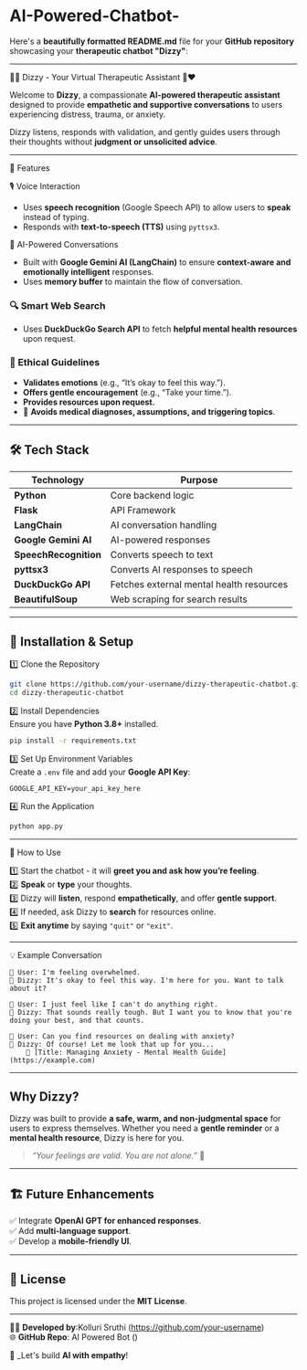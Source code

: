 # AI-Powered-Chatbot-
Here's a **beautifully formatted README.md** file for your **GitHub repository** showcasing your **therapeutic chatbot "Dizzy"**:

---

🧘‍♀️ Dizzy - Your Virtual Therapeutic Assistant 🤖❤️  

Welcome to **Dizzy**, a compassionate **AI-powered therapeutic assistant** designed to provide **empathetic and supportive conversations** to users experiencing distress, trauma, or anxiety.  

Dizzy listens, responds with validation, and gently guides users through their thoughts without **judgment or unsolicited advice**.  

---

🌟 Features  

🎙️ Voice Interaction  
- Uses **speech recognition** (Google Speech API) to allow users to **speak** instead of typing.  
- Responds with **text-to-speech (TTS)** using `pyttsx3`.  

🧠 AI-Powered Conversations  
- Built with **Google Gemini AI (LangChain)** to ensure **context-aware and emotionally intelligent** responses.  
- Uses **memory buffer** to maintain the flow of conversation.  

### 🔍 Smart Web Search  
- Uses **DuckDuckGo Search API** to fetch **helpful mental health resources** upon request.  

### 📜 Ethical Guidelines  
- **Validates emotions** (e.g., “It’s okay to feel this way.”).  
- **Offers gentle encouragement** (e.g., “Take your time.”).  
- **Provides resources upon request.**  
- 🚫 **Avoids medical diagnoses, assumptions, and triggering topics**.  

---

## 🛠️ Tech Stack  

| Technology  | Purpose  |
|-------------|----------|
| **Python** | Core backend logic  |
| **Flask** | API Framework  |
| **LangChain** | AI conversation handling  |
| **Google Gemini AI** | AI-powered responses  |
| **SpeechRecognition** | Converts speech to text  |
| **pyttsx3** | Converts AI responses to speech  |
| **DuckDuckGo API** | Fetches external mental health resources  |
| **BeautifulSoup** | Web scraping for search results  |

---

## 🚀 Installation & Setup  

1️⃣ Clone the Repository  
```bash
git clone https://github.com/your-username/dizzy-therapeutic-chatbot.git
cd dizzy-therapeutic-chatbot
```

2️⃣ Install Dependencies  
Ensure you have **Python 3.8+** installed.  
```bash
pip install -r requirements.txt
```

3️⃣ Set Up Environment Variables  
Create a `.env` file and add your **Google API Key**:  
```
GOOGLE_API_KEY=your_api_key_here
```

 4️⃣ Run the Application  
```bash
python app.py
```

---

🎤 How to Use  

1️⃣ Start the chatbot - it will **greet you and ask how you’re feeling**.  
2️⃣ **Speak** or **type** your thoughts.  
3️⃣ Dizzy will **listen**, respond **empathetically**, and offer **gentle support**.  
4️⃣ If needed, ask Dizzy to **search** for resources online.  
5️⃣ **Exit anytime** by saying `"quit"` or `"exit"`.  

---

💡 Example Conversation  

```
👤 User: I'm feeling overwhelmed.  
🤖 Dizzy: It's okay to feel this way. I'm here for you. Want to talk about it?  

👤 User: I just feel like I can't do anything right.  
🤖 Dizzy: That sounds really tough. But I want you to know that you're doing your best, and that counts.  

👤 User: Can you find resources on dealing with anxiety?  
🤖 Dizzy: Of course! Let me look that up for you...  
    📌 [Title: Managing Anxiety - Mental Health Guide](https://example.com)  
```

---

## Why Dizzy?  
Dizzy was built to provide **a safe, warm, and non-judgmental space** for users to express themselves. Whether you need a **gentle reminder** or a **mental health resource**, Dizzy is here for you.  

> _“Your feelings are valid. You are not alone.”_ 💙  

---

## 🏗️ Future Enhancements  
✅ Integrate **OpenAI GPT for enhanced responses**.  
✅ Add **multi-language support**.  
✅ Develop a **mobile-friendly UI**.  

---

## 📜 License  
This project is licensed under the **MIT License**. 

---

👩‍💻 **Developed by**:Kolluri Sruthi (https://github.com/your-username)  
🌐 **GitHub Repo**: AI Powered Bot ()

🚀 _Let's build **AI with empathy**!

